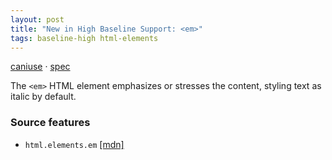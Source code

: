 ```yaml
---
layout: post
title: "New in High Baseline Support: <em>"
tags: baseline-high html-elements
---
```


[caniuse](https://caniuse.com/?search=em) · [spec](https://html.spec.whatwg.org/multipage/text-level-semantics.html#the-em-element)

The `<em>` HTML element emphasizes or stresses the content, styling text as italic by default.

### Source features

- ``html.elements.em`` [[mdn]](https://https://developer.mozilla.org/en-US/search?q=html.elements.em)
